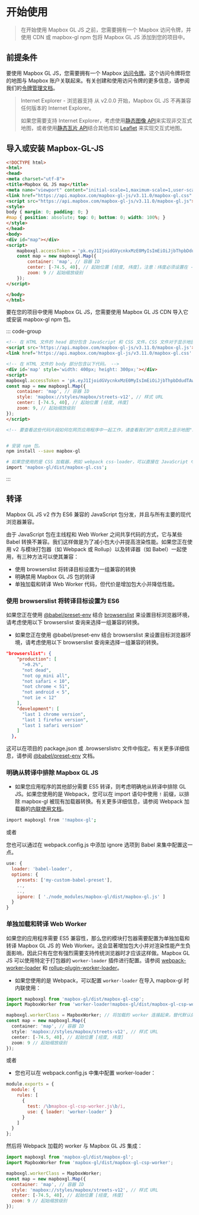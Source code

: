 # 开始使用

> 在开始使用 Mapbox GL JS 之前，您需要拥有一个 Mapbox 访问令牌，并使用 CDN 或 mapbox-gl npm 包将 Mapbox GL JS 添加到您的项目中。

## 前提条件

要使用 Mapbox GL JS，您需要拥有一个 Mapbox [访问令牌](https://docs.mapbox.com/help/how-mapbox-works/access-tokens/)。这个访问令牌将您的地图与 Mapbox 账户关联起来。有关创建和使用访问令牌的更多信息，请参阅我们的[令牌管理文档](https://docs.mapbox.com/accounts/guides/tokens/)。


> Internet Explorer - 浏览器支持
> 从 v2.0.0 开始，Mapbox GL JS 不再兼容任何版本的 Internet Explorer。
> 
> 如果您需要支持 Internet Explorer，考虑使用[静态图像 API](https://docs.mapbox.com/api/maps/static-images/)来实现非交互式地图，或者使用[静态瓦片 API](https://docs.mapbox.com/api/maps/static-tiles/)结合其他库如 [Leaflet](https://leafletjs.com/) 来实现交互式地图。

## 导入或安装 Mapbox-GL-JS

```html
<!DOCTYPE html>
<html>
<head>
<meta charset="utf-8">
<title>Mapbox GL JS map</title>
<meta name="viewport" content="initial-scale=1,maximum-scale=1,user-scalable=no">
<link href="https://api.mapbox.com/mapbox-gl-js/v3.11.0/mapbox-gl.css" rel="stylesheet">
<script src="https://api.mapbox.com/mapbox-gl-js/v3.11.0/mapbox-gl.js"></script>
<style>
body { margin: 0; padding: 0; }
#map { position: absolute; top: 0; bottom: 0; width: 100%; }
</style>
</head>
<body>
<div id="map"></div>
<script>
	mapboxgl.accessToken = 'pk.eyJ1IjoidGVycnkxMzE0MyIsImEiOiJjbThpbDdudTAwZGdyMmlvZ29oeXpqM2xiIn0.gZ4RJWcQlp9uTBRmOcD-ag';
    const map = new mapboxgl.Map({
        container: 'map', // 容器 ID
        center: [-74.5, 40], // 起始位置 [经度, 纬度]。注意：纬度必须设置在 -90 和 90 之间
        zoom: 9 // 起始缩放级别
    });
</script>

</body>
</html>

```

要在您的项目中使用 Mapbox GL JS，您需要使用 Mapbox GL JS CDN 导入它或安装 mapbox-gl npm 包。

::: code-group

```html [Mapbox CDN]
<!-- 在 HTML 文件的 head 部分包含 JavaScript 和 CSS 文件。CSS 文件对于显示地图和使 Popups 和 Markers 等元素工作是必需的。 -->
<script src='https://api.mapbox.com/mapbox-gl-js/v3.11.0/mapbox-gl.js'></script>
<link href='https://api.mapbox.com/mapbox-gl-js/v3.11.0/mapbox-gl.css' rel='stylesheet' />

<!-- 在 HTML 文件的 body 部分包含以下代码。 -->
<div id='map' style='width: 400px; height: 300px;'></div>
<script>
mapboxgl.accessToken = 'pk.eyJ1IjoidGVycnkxMzE0MyIsImEiOiJjbThpbDdudTAwZGdyMmlvZ29oeXpqM2xiIn0.gZ4RJWcQlp9uTBRmOcD-ag';
const map = new mapboxgl.Map({
	container: 'map', // 容器 ID
	style: 'mapbox://styles/mapbox/streets-v12', // 样式 URL
	center: [-74.5, 40], // 起始位置 [经度, 纬度]
	zoom: 9, // 起始缩放级别
});
</script>

<!-- 要查看这些代码片段如何在网页应用程序中一起工作，请查看我们的"在网页上显示地图"示例。 -->

```

```sh [模块打包器]

# 安装 npm 包。
npm install --save mapbox-gl

# 如果您使用的是 CSS 加载器，例如 webpack css-loader，可以直接在 JavaScript 中导入 CSS。
import 'mapbox-gl/dist/mapbox-gl.css';

```

:::


## 转译
Mapbox GL JS v2 作为 ES6 兼容的 JavaScript 包分发，并且与所有主要的现代浏览器兼容。

由于 JavaScript 包在主线程和 Web Worker 之间共享代码的方式，它与某些 Babel 转换不兼容。我们这样做是为了减小包大小并提高渲染性能。如果您正在使用 v2 与模块打包器（如 Webpack 或 Rollup）以及转译器（如 Babel）一起使用，有三种方法可以使其兼容：

- 使用 browserslist 将转译目标设置为一组兼容的转换
- 明确禁用 Mapbox GL JS 包的转译
- 单独加载和转译 Web Worker 代码，但代价是增加包大小并降低性能。

### 使用 browserslist 将转译目标设置为 ES6
如果您正在使用 [@babel/preset-env](https://babeljs.io/docs/en/babel-preset-env) 结合 [browserslist](https://github.com/browserslist/browserslist) 来设置目标浏览器环境，请考虑使用以下 browserslist 查询来选择一组兼容的转换。

- 如果您正在使用 @babel/preset-env 结合 browserslist 来设置目标浏览器环境，请考虑使用以下 browserslist 查询来选择一组兼容的转换。

```json
"browserslist": {
    "production": [
      ">0.2%",
      "not dead",
      "not op_mini all",
      "not safari < 10",
      "not chrome < 51",
      "not android < 5",
      "not ie < 12"
    ],
    "development": [
      "last 1 chrome version",
      "last 1 firefox version",
      "last 1 safari version"
    ]
  },

```

这可以在项目的 package.json 或 .browserslistrc 文件中指定。有关更多详细信息，请参阅 [@babel/preset-env](https://babeljs.io/docs/en/babel-preset-env#browserslist-integration) 文档。


### 明确从转译中排除 Mapbox GL JS
- 如果您应用程序的其他部分需要 ES5 转译，则考虑明确地从转译中排除 GL JS。如果您使用的是 Webpack，您可以在 import 语句中使用 `!` 前缀，以排除 mapbox-gl 被现有加载器转换。有关更多详细信息，请参阅 Webpack 加载器的[内联使用文档](https://webpack.js.org/concepts/loaders/#inline)。

```sh
import mapboxgl from '!mapbox-gl';
```

或者

您也可以通过在 webpack.config.js 中添加 ignore 选项到 Babel 来集中配置这一点。

```js
use: {
  loader: 'babel-loader',
  options: {
    presets: ['my-custom-babel-preset'],
    ..,
    ..,
    ignore: [ './node_modules/mapbox-gl/dist/mapbox-gl.js' ]
  }
}
```

### 单独加载和转译 Web Worker

如果您的应用程序需要 ES5 兼容性，那么您的模块打包器需要配置为单独加载和转译 Mapbox GL JS 的 Web Worker。这会显著增加包大小并对渲染性能产生负面影响，因此只有在您有强烈需要支持传统浏览器时才应该这样做。Mapbox GL JS 可以使用特定于打包器的 `worker-loader` 插件进行配置。请参阅 [webpack-worker-loader](https://webpack.js.org/loaders/worker-loader/) 和 [rollup-plugin-worker-loader](https://www.npmjs.com/package/rollup-plugin-web-worker-loader)。

- 如果您使用的是 Webpack，可以配置 `worker-loader` 在导入 mapbox-gl 时内联使用：
``` ts
import mapboxgl from 'mapbox-gl/dist/mapbox-gl-csp';
import MapboxWorker from 'worker-loader!mapbox-gl/dist/mapbox-gl-csp-worker'; // 使用 worker-loader 单独加载 worker 代码

mapboxgl.workerClass = MapboxWorker; // 将加载的 worker 连接起来，替代默认的
const map = new mapboxgl.Map({
  container: 'map', // 容器 ID
  style: 'mapbox://styles/mapbox/streets-v12', // 样式 URL
  center: [-74.5, 40], // 起始位置 [经度, 纬度]
  zoom: 9 // 起始缩放级别
});
```

或者

- 您也可以在 webpack.config.js 中集中配置 worker-loader：
```js
module.exports = {
  module: {
    rules: [
      {
        test: /\bmapbox-gl-csp-worker.js\b/i,
        use: { loader: 'worker-loader' }
      }
    ]
  }
};
```

然后将 Webpack 加载的 worker 与 Mapbox GL JS 集成：

```js
import mapboxgl from 'mapbox-gl/dist/mapbox-gl';
import MapboxWorker from 'mapbox-gl/dist/mapbox-gl-csp-worker';

mapboxgl.workerClass = MapboxWorker;
const map = new mapboxgl.Map({
  container: 'map', // 容器 ID
  style: 'mapbox://styles/mapbox/streets-v12', // 样式 URL
  center: [-74.5, 40], // 起始位置 [经度, 纬度]
  zoom: 9 // 起始缩放级别
});
```

